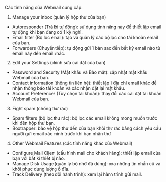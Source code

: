 Các tính năng của Webmail cung cấp:

1. Manage your inbox (quản lý hộp thư của bạn)
- Autoresponder (Trả lời tự động): sử dụng tính năng này để thiết lập email tự động khi bạn đang có 1 kỳ nghỉ.
- Email filter (Bộ lọc email): tạo và quản lý các bộ lọc cho tài khoản email của bạn.
- Forwarders (Chuyển tiếp): tự động gửi 1 bản sao đến bất kỳ email nào từ email này đến email khác.
2. Edit your Settings (chỉnh sửa cài đặt của bạn)
- Password and Security (Mật khẩu và Bảo mật): cập nhật mật khẩu Webmail của bạn.
- Contact information (thông tin liên hệ): thiết lập 1 địa chỉ email khác để nhận thông báo tài khoản và xác nhận đặt lại mật khẩu. 
- Account Preferences (Tùy chọn tài khoản): thay đổi các cài đặt tài khoản Webmail của bạn.
3. Fight spam (chống thư rác)
- Spam filters (bộ lọc thư rác): bộ lọc các email không mong muốn trước khi đến hộp thư bạn.
- Boxtrapper: bảo vệ hộp thư đến của bạn khỏi thư rác bằng cách yêu cầu người gửi email xác minh trước khi bạn nhận thư.
4. Other Webmail Features (các tính năng khác của Webmail)
- Configure Mail Client (cấu hình mail cho khách hàng): thiết lập email của bạn với bất kì thiết bị nào.
- Manage Disk Usage (quản lý bộ nhớ đã dùng): xóa những tin nhắn cũ và khôi phục dung lượng ổ đĩa.
- Track Delivery (theo dõi hành trình): xem lại hành trình gửi mail.
